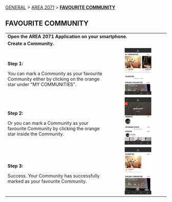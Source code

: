 [GENERAL](/WIKI_README.md) > [AREA 2071](AREA/README.md) > **[FAVOURITE COMMUNITY](AREA/favouritecommunity.md)**

## FAVOURITE COMMUNITY <br>

<table>
  <thead>
  </thead>
  <tbody>
    <tr>
      <tr><td colspan="3"><b>Open the AREA 2071 Application on your smartphone.</b></td>      
    </tr>
    <tr>
      <tr><td colspan="3"><b>Create a Community.</b></td>      
    </tr>
    <tr>
    <td style="text-align: left"><p><b>Step 1:</b></p>You can mark a Community as your favourite Community either by clicking on the orange star under "MY COMMUNITIES".</td>
    <td style="text-align: center"><img src="favouritecommunity01.jpg"{ width=50% } alt="Community Step 1"></td>
    </tr>
    <tr>
    <td style="text-align: left"><p><b>Step 2:</b></p>Or you can mark a Community as your favourite Community by clicking the orange star inside the Community.</td>
    <td style="text-align: center"><img src="favouritecommunity02.jpg"{ width=50% } alt="Community Step 1"></td>
    </tr>
    <tr>
    <td style="text-align: left"><p><b>Step 3:</b></p>Success. Your Community has successfully marked as your favourite Community.</td>
    <td style="text-align: center"><img src="favouritecommunity03.jpg"{ width=50% } alt="Community Step 2"></td>
    </tr>
  </tbody>
</table>
